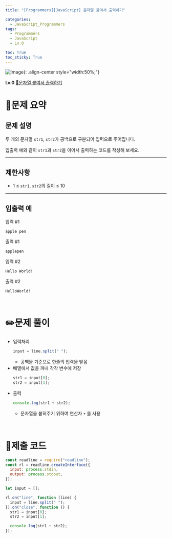 ```yaml
---
title: "[Programmers][JavaScript] 문자열 붙여서 출력하기"

categories:
  - JavaScript_Programmers
tags:
  - Programmers
  - JavaScript
  - Lv.0

toc: True
toc_sticky: True
---
```


![Image](https://github.com/user-attachments/assets/61171657-416b-4bc4-a74a-f29ecd4b43b5){: .align-center style="width:50%;"}

**Lv.0**
[🔗문자열 붙여서 출력하기](https://school.programmers.co.kr/learn/courses/30/lessons/181946)

# 📝문제 요약

## 문제 설명

두 개의 문자열 `str1`, `str2`가 공백으로 구분되어 입력으로 주어집니다.

입출력 예와 같이 `str1`과 `str2`을 이어서 출력하는 코드를 작성해 보세요.

---

## 제한사항

- 1 ≤ `str1`, `str2`의 길이 ≤ 10

---

## 입출력 예

입력 #1

`apple pen`

출력 #1

`applepen`

입력 #2

`Hello World!`

출력 #2

`HelloWorld!`

<br>

# ✏️문제 풀이

- 입력처리
  ```jsx
  input = line.split(" ");
  ```
  - 공백을 기준으로 한줄의 입력을 받음
- 배열에서 값을 꺼내 각각 변수에 저장
  ```jsx
  str1 = input[0];
  str2 = input[1];
  ```
- 출력
  ```jsx
  console.log(str1 + str2);
  ```
  - 문자열을 붙혀주기 위하여 연산자 `+` 를 사용

<br>

# 💯제출 코드

```jsx
const readline = require("readline");
const rl = readline.createInterface({
  input: process.stdin,
  output: process.stdout,
});

let input = [];

rl.on("line", function (line) {
  input = line.split(" ");
}).on("close", function () {
  str1 = input[0];
  str2 = input[1];

  console.log(str1 + str2);
});
```
